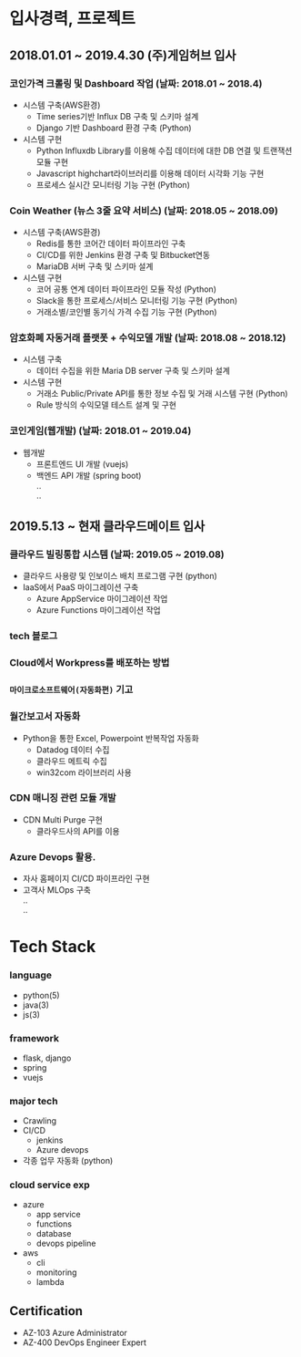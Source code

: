 # 입사경력, 프로젝트
## 2018.01.01 ~ 2019.4.30 (주)게임허브 입사
### 코인가격 크롤링 및 Dashboard 작업 (날짜: 2018.01 ~ 2018.4)
- 시스템 구축(AWS환경)
  - Time series기반 Influx DB 구축 및 스키마 설계
  - Django 기반 Dashboard 환경 구축 (Python)
- 시스템 구현
  - Python Influxdb Library를 이용해 수집 데이터에 대한 DB 연결 및 트랜잭션 모듈 구현
  - Javascript highchart라이브러리를 이용해 데이터 시각화 기능 구현
  - 프로세스 실시간 모니터링 기능 구현 (Python)

### Coin Weather (뉴스 3줄 요약 서비스) (날짜: 2018.05 ~ 2018.09)
- 시스템 구축(AWS환경)
  - Redis를 통한 코어간 데이터 파이프라인 구축
  - CI/CD를 위한 Jenkins 환경 구축 및 Bitbucket연동
  - MariaDB 서버 구축 및 스키마 설계
- 시스템 구현
  - 코어 공통 연계 데이터 파이프라인 모듈 작성 (Python)
  - Slack을 통한 프로세스/서비스 모니터링 기능 구현 (Python)
  - 거래소별/코인별 동기식 가격 수집 기능 구현 (Python)

### 암호화폐 자동거래 플랫폿 + 수익모델 개발 (날짜: 2018.08 ~ 2018.12)
- 시스템 구축
  - 데이터 수집을 위한 Maria DB server 구축 및 스키마 설계
- 시스템 구현
  - 거래소 Public/Private API를 통한 정보 수집 및 거래 시스템 구현 (Python)
  - Rule 방식의 수익모델 테스트 설계 및 구현
### 코인게임(웹개발) (날짜: 2018.01 ~ 2019.04)
- 웹개발
  - 프론트엔드 UI 개발 (vuejs)
  - 백엔드 API 개발 (spring boot)  
..  
..

## 2019.5.13 ~ 현재 클라우드메이트 입사
### 클라우드 빌링통합 시스템 (날짜: 2019.05 ~ 2019.08)
- 클라우드 사용량 및 인보이스 배치 프로그램 구현 (python)
- IaaS에서 PaaS 마이그레이션 구축
  - Azure AppService 마이그레이션 작업
  - Azure Functions 마이그레이션 작업
### tech 블로그
### Cloud에서 Workpress를 배포하는 방법
### `마이크로소프트웨어(자동화편)` 기고
### 월간보고서 자동화
- Python을 통한 Excel, Powerpoint 반복작업 자동화
  - Datadog 데이터 수집
  - 클라우드 메트릭 수집
  - win32com 라이브러리 사용
### CDN 매니징 관련 모듈 개발
- CDN Multi Purge 구현
  - 클라우드사의 API를 이용
### Azure Devops 활용.
- 자사 홈페이지 CI/CD 파이프라인 구현
- 고객사 MLOps 구축  
..  
..  
# Tech Stack
### language
- python(5)
- java(3)
- js(3)
### framework
- flask, django
- spring
- vuejs
### major tech
- Crawling
- CI/CD
  - jenkins
  - Azure devops
- 각종 업무 자동화 (python)
### cloud service exp
- azure
  - app service
  - functions
  - database
  - devops pipeline
- aws
  - cli
  - monitoring
  - lambda
## Certification
- AZ-103 Azure Administrator
- AZ-400 DevOps Engineer Expert
